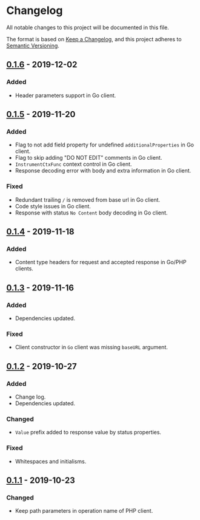 # Changelog
All notable changes to this project will be documented in this file.

The format is based on [Keep a Changelog](https://keepachangelog.com/en/1.0.0/),
and this project adheres to [Semantic Versioning](https://semver.org/spec/v2.0.0.html).

## [0.1.6] - 2019-12-02

### Added
- Header parameters support in Go client.

## [0.1.5] - 2019-11-20

### Added
- Flag to not add field property for undefined `additionalProperties` in Go client.
- Flag to skip adding "DO NOT EDIT" comments in Go client.
- `InstrumentCtxFunc` context control in Go client.
- Response decoding error with body and extra information in Go client.

### Fixed
- Redundant trailing `/` is removed from base url in Go client.
- Code style issues in Go client.
- Response with status `No Content` body decoding in Go client.

## [0.1.4] - 2019-11-18

### Added
- Content type headers for request and accepted response in Go/PHP clients.

## [0.1.3] - 2019-11-16

### Added
- Dependencies updated.

### Fixed 
- Client constructor in `Go` client was missing `baseURL` argument.

## [0.1.2] - 2019-10-27

### Added
- Change log.
- Dependencies updated.

### Changed
- `Value` prefix added to response value by status properties.

### Fixed 
- Whitespaces and initialisms.

## [0.1.1] - 2019-10-23

### Changed
- Keep path parameters in operation name of PHP client.

[0.1.6]: https://github.com/swaggest/swac/compare/v0.1.5...v0.1.6
[0.1.5]: https://github.com/swaggest/swac/compare/v0.1.4...v0.1.5
[0.1.4]: https://github.com/swaggest/swac/compare/v0.1.3...v0.1.4
[0.1.3]: https://github.com/swaggest/swac/compare/v0.1.2...v0.1.3
[0.1.2]: https://github.com/swaggest/swac/compare/v0.1.1...v0.1.2
[0.1.1]: https://github.com/swaggest/swac/compare/v0.1.0...v0.1.1
